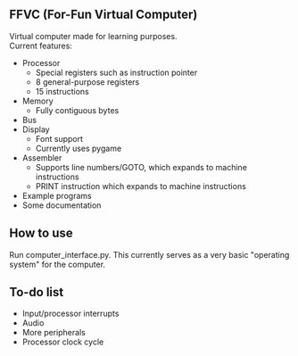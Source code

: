 FFVC (For-Fun Virtual Computer)
-
Virtual computer made for learning purposes.<br>
Current features:<br>
* Processor
  * Special registers such as instruction pointer
  * 8 general-purpose registers
  * 15 instructions
* Memory
  * Fully contiguous bytes
* Bus
* Display
  * Font support
  * Currently uses pygame
* Assembler
  * Supports line numbers/GOTO, which expands to machine instructions
  * PRINT instruction which expands to machine instructions
* Example programs
* Some documentation

How to use
-
Run computer_interface.py. This currently serves as a very basic
"operating system" for the computer.

To-do list
-
* Input/processor interrupts
* Audio
* More peripherals
* Processor clock cycle